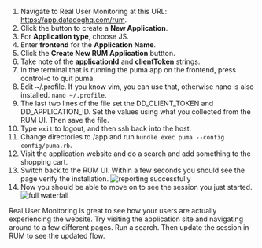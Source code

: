 1.  Navigate to Real User Monitoring at this URL: https://app.datadoghq.com/rum. 
2.  Click the button to create a **New Application**.
3.  For **Application type**, choose JS.
4.  Enter **frontend** for the **Application Name**.
5.  Click the **Create New RUM Application** buttton. 
6.  Take note of the **applicationId** and **clientToken** strings.
7.  In the terminal that is running the puma app on the frontend, press control-c to quit puma.
8.  Edit ~/.profile. If you know vim, you can use that, otherwise nano is also installed. `nano ~/.profile`.
9.  The last two lines of the file set the DD_CLIENT_TOKEN and DD_APPLICATION_ID. Set the values using what you collected from the RUM UI. Then save the file.
10. Type `exit` to logout, and then ssh back into the host. 
11. Change directories to /app and run `bundle exec puma --config config/puma.rb`.
12. Visit the application website and do a search and add something to the shopping cart. 
13. Switch back to the RUM UI. Within a few seconds you should see the page verify the installation. ![reporting successfully](/images/dd-reporting-successfully.png)
14. Now you should be able to move on to see the session you just started. ![full waterfall](/images/dd-full-waterfall.png)

Real User Monitoring is great to see how your users are actually experiencing the website. Try visiting the application site and navigating around to a few different pages. Run a search. Then update the session in RUM to see the updated flow. 